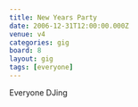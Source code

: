 ```yaml
---
title: New Years Party
date: 2006-12-31T12:00:00.000Z
venue: v4
categories: gig
board: 8
layout: gig
tags: [everyone]
---
```

Everyone DJing